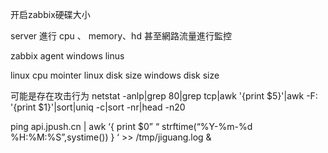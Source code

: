 开启zabbix硬碟大小

server 進行 cpu 、 memory、hd 甚至網路流量進行監控


zabbix agent windows linus

linux cpu mointer
linux disk size
windows disk size




可能是存在攻击行为
netstat -anlp|grep 80|grep tcp|awk '{print $5}'|awk -F: '{print $1}'|sort|uniq -c|sort -nr|head -n20 



ping api.jpush.cn | awk ‘{ print $0”    “ strftime(“%Y-%m-%d %H:%M:%S”,systime()) } ‘ >> /tmp/jiguang.log & 